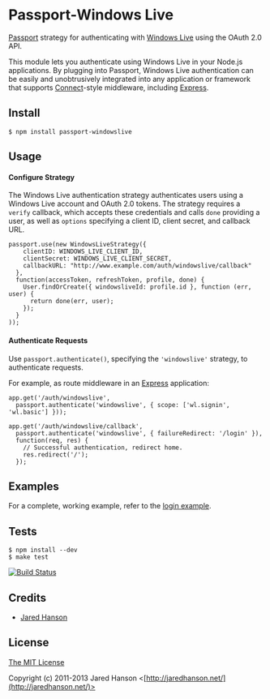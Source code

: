 # Passport-Windows Live

[Passport](https://github.com/jaredhanson/passport) strategy for authenticating
with [Windows Live](http://www.live.com/) using the OAuth 2.0 API.

This module lets you authenticate using Windows Live in your Node.js applications.
By plugging into Passport, Windows Live authentication can be easily and
unobtrusively integrated into any application or framework that supports
[Connect](http://www.senchalabs.org/connect/)-style middleware, including
[Express](http://expressjs.com/).

## Install

    $ npm install passport-windowslive

## Usage

#### Configure Strategy

The Windows Live authentication strategy authenticates users using a Windows
Live account and OAuth 2.0 tokens.  The strategy requires a `verify` callback,
which accepts these credentials and calls `done` providing a user, as well as
`options` specifying a client ID, client secret, and callback URL.

    passport.use(new WindowsLiveStrategy({
        clientID: WINDOWS_LIVE_CLIENT_ID,
        clientSecret: WINDOWS_LIVE_CLIENT_SECRET,
        callbackURL: "http://www.example.com/auth/windowslive/callback"
      },
      function(accessToken, refreshToken, profile, done) {
        User.findOrCreate({ windowsliveId: profile.id }, function (err, user) {
          return done(err, user);
        });
      }
    ));

#### Authenticate Requests

Use `passport.authenticate()`, specifying the `'windowslive'` strategy, to
authenticate requests.

For example, as route middleware in an [Express](http://expressjs.com/)
application:

    app.get('/auth/windowslive',
      passport.authenticate('windowslive', { scope: ['wl.signin', 'wl.basic'] }));

    app.get('/auth/windowslive/callback', 
      passport.authenticate('windowslive', { failureRedirect: '/login' }),
      function(req, res) {
        // Successful authentication, redirect home.
        res.redirect('/');
      });

## Examples

For a complete, working example, refer to the [login example](https://github.com/jaredhanson/passport-windowslive/tree/master/examples/login).

## Tests

    $ npm install --dev
    $ make test

[![Build Status](https://secure.travis-ci.org/jaredhanson/passport-windowslive.png)](http://travis-ci.org/jaredhanson/passport-windowslive)

## Credits

  - [Jared Hanson](http://github.com/jaredhanson)

## License

[The MIT License](http://opensource.org/licenses/MIT)

Copyright (c) 2011-2013 Jared Hanson <[http://jaredhanson.net/](http://jaredhanson.net/)>
